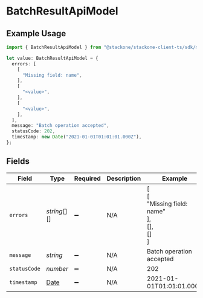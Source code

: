 # BatchResultApiModel

## Example Usage

```typescript
import { BatchResultApiModel } from "@stackone/stackone-client-ts/sdk/models/shared";

let value: BatchResultApiModel = {
  errors: [
    [
      "Missing field: name",
    ],
    [
      "<value>",
    ],
    [
      "<value>",
    ],
  ],
  message: "Batch operation accepted",
  statusCode: 202,
  timestamp: new Date("2021-01-01T01:01:01.000Z"),
};
```

## Fields

| Field                                                                                         | Type                                                                                          | Required                                                                                      | Description                                                                                   | Example                                                                                       |
| --------------------------------------------------------------------------------------------- | --------------------------------------------------------------------------------------------- | --------------------------------------------------------------------------------------------- | --------------------------------------------------------------------------------------------- | --------------------------------------------------------------------------------------------- |
| `errors`                                                                                      | *string*[][]                                                                                  | :heavy_minus_sign:                                                                            | N/A                                                                                           | [<br/>[<br/>"Missing field: name"<br/>],<br/>[],<br/>[]<br/>]                                 |
| `message`                                                                                     | *string*                                                                                      | :heavy_minus_sign:                                                                            | N/A                                                                                           | Batch operation accepted                                                                      |
| `statusCode`                                                                                  | *number*                                                                                      | :heavy_minus_sign:                                                                            | N/A                                                                                           | 202                                                                                           |
| `timestamp`                                                                                   | [Date](https://developer.mozilla.org/en-US/docs/Web/JavaScript/Reference/Global_Objects/Date) | :heavy_minus_sign:                                                                            | N/A                                                                                           | 2021-01-01T01:01:01.000Z                                                                      |